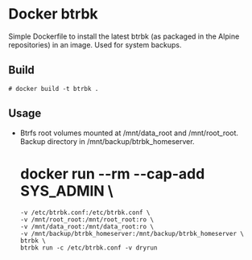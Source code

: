 # Docker btrbk

Simple Dockerfile to install the latest btrbk (as packaged in the Alpine
repositories) in an image. Used for system backups.

## Build

    # docker build -t btrbk .

## Usage

* Btrfs root volumes mounted at /mnt/data_root and /mnt/root_root. Backup
  directory in /mnt/backup/btrbk_homeserver.

    # docker run --rm --cap-add SYS_ADMIN \
      -v /etc/btrbk.conf:/etc/btrbk.conf \
      -v /mnt/root_root:/mnt/root_root:ro \
      -v /mnt/data_root:/mnt/data_root:ro \
      -v /mnt/backup/btrbk_homeserver:/mnt/backup/btrbk_homeserver \
      btrbk \
      btrbk run -c /etc/btrbk.conf -v dryrun
